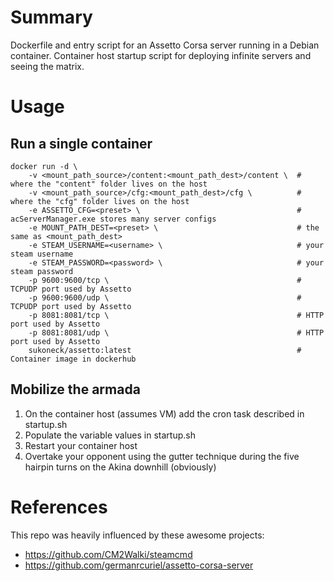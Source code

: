 # Summary
Dockerfile and entry script for an Assetto Corsa server running in a Debian container. Container host startup script for deploying infinite servers and seeing the matrix.

# Usage
## Run a single container

    docker run -d \
        -v <mount_path_source>/content:<mount_path_dest>/content \  # where the "content" folder lives on the host
        -v <mount_path_source>/cfg:<mount_path_dest>/cfg \          # where the "cfg" folder lives on the host
        -e ASSETTO_CFG=<preset> \                                   # acServerManager.exe stores many server configs
        -e MOUNT_PATH_DEST=<preset> \                               # the same as <mount_path_dest>
        -e STEAM_USERNAME=<username> \                              # your steam username
        -e STEAM_PASSWORD=<password> \                              # your steam password
        -p 9600:9600/tcp \                                          # TCPUDP port used by Assetto
        -p 9600:9600/udp \                                          # TCPUDP port used by Assetto
        -p 8081:8081/tcp \                                          # HTTP port used by Assetto
        -p 8081:8081/udp \                                          # HTTP port used by Assetto
        sukoneck/assetto:latest                                     # Container image in dockerhub

## Mobilize the armada

1. On the container host (assumes VM) add the cron task described in startup.sh
2. Populate the variable values in startup.sh  
3. Restart your container host
4. Overtake your opponent using the gutter technique during the five hairpin turns on the Akina downhill (obviously)

# References

This repo was heavily influenced by these awesome projects:
 - https://github.com/CM2Walki/steamcmd
 - https://github.com/germanrcuriel/assetto-corsa-server